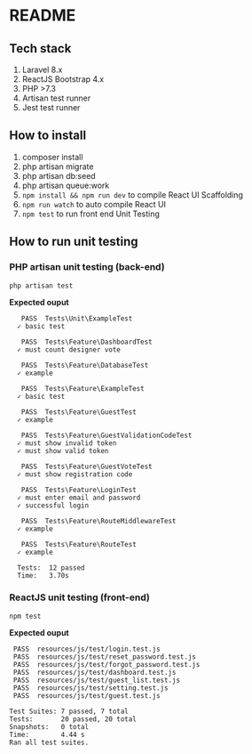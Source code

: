 # README

## Tech stack

1. Laravel 8.x
2. ReactJS Bootstrap 4.x
3. PHP >7.3
4. Artisan test runner
5. Jest test runner

## How to install

1. composer install
2. php artisan migrate
3. php artisan db:seed
4. php artisan queue:work
5. `npm install && npm run dev` to compile React UI Scaffolding
6. `npm run watch` to auto compile React UI
7. `npm test` to run front end Unit Testing

## How to run unit testing

### PHP artisan unit testing (back-end)

```
php artisan test
```
**Expected ouput**
```
   PASS  Tests\Unit\ExampleTest
  ✓ basic test

   PASS  Tests\Feature\DashboardTest
  ✓ must count designer vote

   PASS  Tests\Feature\DatabaseTest
  ✓ example

   PASS  Tests\Feature\ExampleTest
  ✓ basic test

   PASS  Tests\Feature\GuestTest
  ✓ example

   PASS  Tests\Feature\GuestValidationCodeTest
  ✓ must show invalid token
  ✓ must show valid token

   PASS  Tests\Feature\GuestVoteTest
  ✓ must show registration code

   PASS  Tests\Feature\LoginTest
  ✓ must enter email and password
  ✓ successful login

   PASS  Tests\Feature\RouteMiddlewareTest
  ✓ example

   PASS  Tests\Feature\RouteTest
  ✓ example

  Tests:  12 passed
  Time:   3.70s
  ```

### ReactJS unit testing (front-end)
  
```
npm test
```
**Expected ouput**
```
 PASS  resources/js/test/login.test.js
 PASS  resources/js/test/reset_password.test.js
 PASS  resources/js/test/forgot_password.test.js
 PASS  resources/js/test/dashboard.test.js
 PASS  resources/js/test/guest_list.test.js
 PASS  resources/js/test/setting.test.js
 PASS  resources/js/test/guest.test.js

Test Suites: 7 passed, 7 total
Tests:       20 passed, 20 total
Snapshots:   0 total
Time:        4.44 s
Ran all test suites.
```
